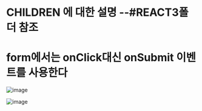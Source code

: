 
# CHILDREN 에 대한 설명  --#REACT3폴더 참조
# form에서는 onClick대신 onSubmit 이벤트를 사용한다

![image](https://github.com/jaejae87/React_basic.md/assets/129706762/e5844197-3573-444d-9a15-034b4aedbfe4)

![image](https://github.com/jaejae87/React_basic.md/assets/129706762/45a7bbaf-56b6-4e49-9ea5-308e7ba38110)

